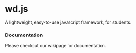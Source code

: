 # wd.js
A lightweight, easy-to-use javascript framework, for students.

### Documentation
Please checkout our wikipage for documentation.